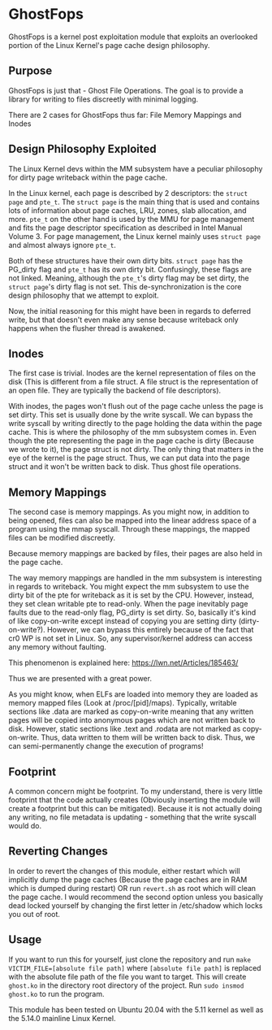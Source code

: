 # GhostFops

GhostFops is a kernel post exploitation module that exploits an overlooked portion of the Linux Kernel's page cache design philosophy.


## Purpose
GhostFops is just that - Ghost File Operations. The goal is to provide a library for writing to files discreetly with minimal logging.

There are 2 cases for GhostFops thus far: File Memory Mappings and Inodes

## Design Philosophy Exploited

The Linux Kernel devs within the MM subsystem have a peculiar philosophy for dirty page writeback within the page cache.

In the Linux kernel, each page is described by 2 descriptors: the `struct page` and `pte_t`. The `struct page` is the main thing that is used and contains lots of information about page caches, LRU, zones, slab allocation, and more. `pte_t` on the other hand is used by the MMU for page management and fits the page descriptor specification as described in Intel Manual Volume 3. For page management, the Linux kernel mainly uses `struct page` and almost always ignore `pte_t`.

Both of these structures have their own dirty bits. `struct page` has the PG_dirty flag and `pte_t` has its own dirty bit. Confusingly, these flags are not linked. Meaning, although the `pte_t`'s dirty flag may be set dirty, the `struct page`'s dirty flag is not set. This de-synchronization is the core design philosophy that we attempt to exploit.

Now, the initial reasoning for this might have been in regards to deferred write, but that doesn't even make any sense because writeback only happens when the flusher thread is awakened.

## Inodes

The first case is trivial. Inodes are the kernel representation of files on the disk (This is different from a file struct. A file struct is the representation of an open file. They are typically the backend of file descriptors).

With inodes, the pages won't flush out of the page cache unless the page is set dirty. This set is usually done by the write syscall. We can bypass the write syscall by writing directly to the page holding the data within the page cache. This is where the philosophy of the mm subsystem comes in. Even though the pte representing the page in the page cache is dirty (Because we wrote to it), the page struct is not dirty. The only thing that matters in the eye of the kernel is the page struct. Thus, we can put data into the page struct and it won't be written back to disk. Thus ghost file operations.

## Memory Mappings

The second case is memory mappings. As you might now, in addition to being opened, files can also be mapped into the linear address space of a program using the mmap syscall. Through these mappings, the mapped files can be modified discreetly.

Because memory mappings are backed by files, their pages are also held in the page cache.

The way memory mappings are handled in the mm subsystem is interesting in regards to writeback. You might expect the mm subsystem to use the dirty bit of the pte for writeback as it is set by the CPU. However, instead, they set clean writable pte to read-only. When the page inevitably page faults due to the read-only flag, PG_dirty is set dirty. So, basically it's kind of like copy-on-write except instead of copying you are setting dirty (dirty-on-write?). However, we can bypass this entirely because of the fact that cr0 WP is not set in Linux. So, any supervisor/kernel address can access any memory without faulting.

This phenomenon is explained here: https://lwn.net/Articles/185463/

Thus we are presented with a great power.

As you might know, when ELFs are loaded into memory they are loaded as memory mapped files (Look at /proc/[pid]/maps). Typically, writable sections like .data are marked as copy-on-write meaning that any written pages will be copied into anonymous pages which are not written back to disk. However, static sections like .text and .rodata are not marked as copy-on-write. Thus, data written to them will be written back to disk. Thus, we can semi-permanently change the execution of programs!

## Footprint

A common concern might be footprint. To my understand, there is very little footprint that the code actually creates (Obviously inserting the module will create a footprint but this can be mitigated). Because it is not actually doing any writing, no file metadata is updating - something that the write syscall would do.

## Reverting Changes

In order to revert the changes of this module, either restart which will implicitly dump the page caches (Because the page caches are in RAM which is dumped during restart) OR run `revert.sh` as root which will clean the page cache. I would recommend the second option unless you basically dead locked yourself by changing the first letter in /etc/shadow which locks you out of root.
## Usage

If you want to run this for yourself, just clone the repository and run `make VICTIM_FILE=[absolute file path]` where `[absolute file path]` is replaced with the absolute file path of the file you want to target. This will create `ghost.ko` in the directory root directory of the project. Run `sudo insmod ghost.ko` to run the program.

This module has been tested on Ubuntu 20.04 with the 5.11 kernel as well as the 5.14.0 mainline Linux Kernel.

